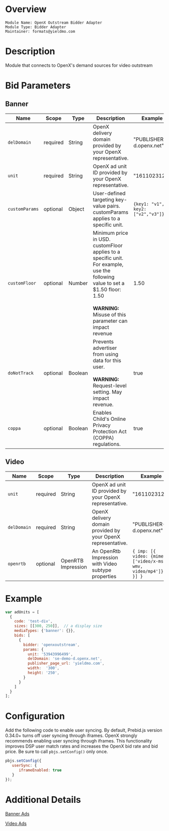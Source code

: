 # Overview

```
Module Name: OpenX Outstream Bidder Adapter
Module Type: Bidder Adapter
Maintainer: formats@yieldmo.com
```

# Description

Module that connects to OpenX's demand sources for video outstream

# Bid Parameters
## Banner

| Name | Scope | Type | Description | Example
| ---- | ----- | ---- | ----------- | -------
| `delDomain` | required | String | OpenX delivery domain provided by your OpenX representative.  | "PUBLISHER-d.openx.net"
| `unit` | required | String | OpenX ad unit ID provided by your OpenX representative. | "1611023122"
| `customParams` | optional | Object | User-defined targeting key-value pairs. customParams applies to a specific unit. | `{key1: "v1", key2: ["v2","v3"]}`
| `customFloor` | optional | Number | Minimum price in USD. customFloor applies to a specific unit. For example, use the following value to set a $1.50 floor: 1.50 <br/><br/> **WARNING:**<br/> Misuse of this parameter can impact revenue | 1.50
| `doNotTrack` | optional | Boolean | Prevents advertiser from using data for this user. <br/><br/> **WARNING:**<br/> Request-level setting.  May impact revenue. | true
| `coppa` | optional | Boolean | Enables Child's Online Privacy Protection Act (COPPA) regulations. | true

## Video

| Name | Scope | Type | Description | Example
| ---- | ----- | ---- | ----------- | -------
| `unit` | required | String | OpenX ad unit ID provided by your OpenX representative. | "1611023122"
| `delDomain` | required | String |  OpenX delivery domain provided by your OpenX representative.  | "PUBLISHER-d.openx.net"
| `openrtb` | optional | OpenRTB Impression | An OpenRtb Impression with Video subtype properties | `{ imp: [{ video: {mimes: ['video/x-ms-wmv, video/mp4']} }] }`


# Example
```javascript
var adUnits = [
  {
    code: 'test-div',
    sizes: [[300, 250]],  // a display size
    mediaTypes: {'banner': {}},
    bids: [
      {
        bidder: 'openxoutstream',
        params: {
          unit: '53943996499',
          delDomain: 'se-demo-d.openx.net',
          publisher_page_url: 'yieldmo.com',
          width:  '300',
          height: '250',
        }
      }
    ]
  }
];
```

# Configuration
Add the following code to enable user syncing. By default, Prebid.js version 0.34.0+ turns off user syncing through iframes.
OpenX strongly recommends enabling user syncing through iframes. This functionality improves DSP user match rates and increases the
OpenX bid rate and bid price. Be sure to call `pbjs.setConfig()` only once.

```javascript
pbjs.setConfig({
   userSync: {
      iframeEnabled: true
   }
});
```

# Additional Details
[Banner Ads](https://docs.openx.com/Content/developers/containers/prebid-adapter.html)

[Video Ads](https://docs.openx.com/Content/developers/containers/prebid-video-adapter.html)

